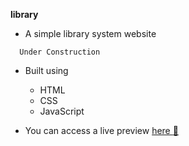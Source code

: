 **library**
- A simple library system website

```
  Under Construction
```
- Built using 
    - HTML
    - CSS
    - JavaScript

- You can access a live preview [here :link:](https://mhmad-alaa.github.io/library/)

  
